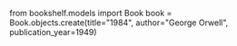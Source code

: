from bookshelf.models import Book
book = Book.objects.create(title="1984", author="George Orwell", publication_year=1949)

